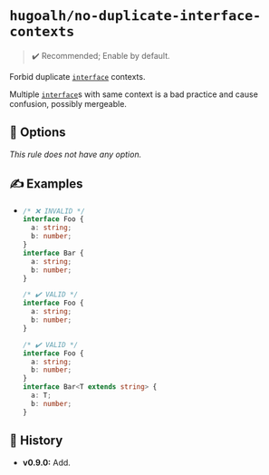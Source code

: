 # `hugoalh/no-duplicate-interface-contexts`

> ✔️ Recommended; Enable by default.

Forbid duplicate [`interface`][typescript-interface] contexts.

Multiple [`interface`][typescript-interface]s with same context is a bad practice and cause confusion, possibly mergeable.

## 🔧 Options

*This rule does not have any option.*

## ✍️ Examples

- ```ts
  /* ❌ INVALID */
  interface Foo {
    a: string;
    b: number;
  }
  interface Bar {
    a: string;
    b: number;
  }

  /* ✔️ VALID */
  interface Foo {
    a: string;
    b: number;
  }

  /* ✔️ VALID */
  interface Foo {
    a: string;
    b: number;
  }
  interface Bar<T extends string> {
    a: T;
    b: number;
  }
  ```

## 📜 History

- **v0.9.0:** Add.

[typescript-interface]: https://www.typescriptlang.org/docs/handbook/2/everyday-types.html#interfaces
